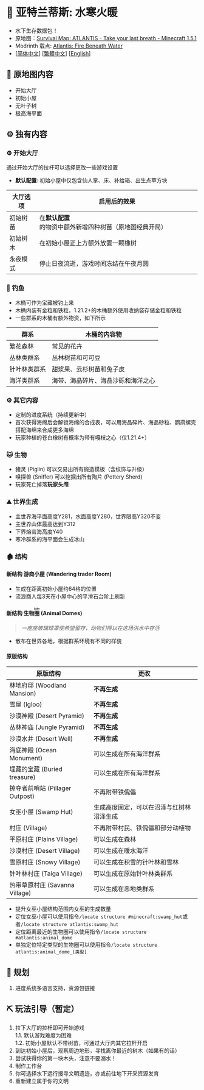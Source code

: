 # 🌊 亚特兰蒂斯: 水寒火暖

- 水下生存数据包！
- 原地图：[Survival Map: ATLANTIS - Take your last breath - Minecraft 1.5.1](https://www.planetminecraft.com/project/survival-map-atlantis---take-your-last-breath---minecraft-151/)
- Modrinth 载点: [Atlantis: Fire Beneath Water](https://modrinth.com/datapack/atlantis-firebeneathwater)
- [[简体中文](https://github.com/Mzhuangshao/atlantis/blob/main/README.md)]   [[繁體中文](https://github.com/Mzhuangshao/atlantis/blob/main/README_zh_tw.md)]   [[English](https://github.com/Mzhuangshao/atlantis/blob/main/README_en_us.md)]

## 🔱 原地图内容

- 开始大厅
- 初始小屋
- 无叶子树
- 极高海平面

## ⚙️ 独有内容

### ⚙️ 开始大厅

通过开始大厅的拉杆可以选择更改一些游戏设置

- **默认配置**: 初始小屋中仅包含仙人掌、床、补给箱、出生点草方块

| 大厅选项    | 启用后的效果                                           |
|------------|-------------------------------------------------------|
| 初始树苗    | 在**默认配置**的物资中额外新增四种树苗（原地图经典开局）  |
| 初始树木    | 在初始小屋正上方额外放置一颗橡树                         |
| 永夜模式    | 停止日夜流逝，游戏时间冻结在午夜月圆                     |

### 🎣 钓鱼

- 木桶可作为宝藏被钓上来
- 木桶内装有金粒和铁粒，1.21.2+的木桶额外使用收纳袋存储金粒和铁粒
- 一些群系的木桶有额外物资，如下所示

| 群系          | 木桶的内容物                     |
|--------------|----------------------------------|
| 繁花森林      | 常见的花卉                       |
| 丛林类群系    | 丛林树苗和可可豆                  |
| 针叶林类群系  | 甜浆果、云杉树苗和兔子皮           |
| 海洋类群系    | 海带、海晶碎片、海晶沙砾和海洋之心  |

### ⚙️ 其它内容

- 定制的进度系统（持续更新中）
- 首次获得海绵后会解锁海绵的合成表，可以用海晶碎片、海晶砂粒、鹦鹉螺壳搭配海绵来合成更多海绵
- 玩家种植的苍白橡树有概率为带有嘎枝之心（仅1.21.4+）

### 🐱 生物

- 猪灵 (Piglin) 可以交易出所有锻造模板（含纹饰与升级）
- 嗅探兽 (Sniffer) 可以挖掘出所有陶片 (Pottery Sherd)
- 玩家死亡掉落**玩家头颅**

### ⛰ 世界生成

- 主世界海平面高度Y281，水面高度Y280，世界限高Y320不变
- 主世界山体最高达到Y312
- 下界熔岩海高度Y40
- 寒冷群系的海平面会生成冰山

### 🏚 结构

#### 新结构 游商小屋 (Wandering trader Room)

- 生成在距离初始小屋约64格的位置
- 流浪商人每3天在小屋中心的平滑石台阶上刷新

#### 新结构 生物<ruby>圈<rt>juàn</rt></ruby> (Animal Domes)

> *一座座玻璃球罩使希望留存，动物们得以在这场洪水中存活*

- 散布在世界各地，根据群系环境有不同的样貌

#### 原版结构

|             原版结构             |                   更改                  |
|-------------------------------- |---------------------------------------- |
| 林地府邸 (Woodland Mansion)      | **不再生成**                            |
| 雪屋 (Igloo)                     | **不再生成**                            |
| 沙漠神殿 (Desert Pyramid)        | **不再生成**                            |
| 丛林神庙 (Jungle Pyramid)        | **不再生成**                            |
| 沙漠水井 (Desert Well)           | **不再生成**                            |
| 海底神殿 (Ocean Monument)        | 可以生成在所有海洋群系                    |
| 埋藏的宝藏 (Buried treasure)     | 可以生成在所有海洋群系                    |
| 掠夺者前哨站 (Pillager Outpost)  | 不再附带铁傀儡                            |
| 女巫小屋 (Swamp Hut)             | 生成高度固定，可以在沼泽与红树林沼泽生成    |
| 村庄 (Village)                   | 不再附带村民、铁傀儡和部分动植物           |
| 平原村庄 (Plains Village)        | 可以生成在森林                            |
| 沙漠村庄 (Desert Village)        | 可以生成在暖水海洋                        |
| 雪原村庄 (Snowy Village)         | 可以生成在积雪的针叶林和雪林               |
| 针叶林村庄 (Taiga Village)       | 可以生成在原始针叶林类群系                 |
| 热带草原村庄 (Savanna Village)   | 可以生成在恶地类群系                       |

- 提升女巫小屋结构范围内女巫的生成数量
- 定位女巫小屋可以使用指令`/locate structure #minecraft:swamp_hut`或者`/locate structure atlantis:swamp_hut`
- 定位距离最近的生物圈可以使用指令`/locate structure #atlantis:animal_dome`
- 单独定位特定类型的生物圈可以使用指令`/locate structure atlantis:animal_dome_[类型]`

## 🎨 规划

1. 进度系统多语言支持，资源包链接

## ⛏ 玩法引导（暂定）

1. 拉下大厅的拉杆即可开始游戏\
  1.1. 默认游戏难度为困难\
  1.2. 初始小屋默认不带树苗，可通过大厅内其它拉杆开启
2. 到达初始小屋后，观察周边地形，寻找离你最近的树木（如果有的话）
3. 尝试获得你的第一块木头，注意不要溺水！
4. 制作工作台
5. 你可选择水下远行搜寻文明遗迹，亦或前往地下开采资源发育
6. 重新建立属于你的文明
